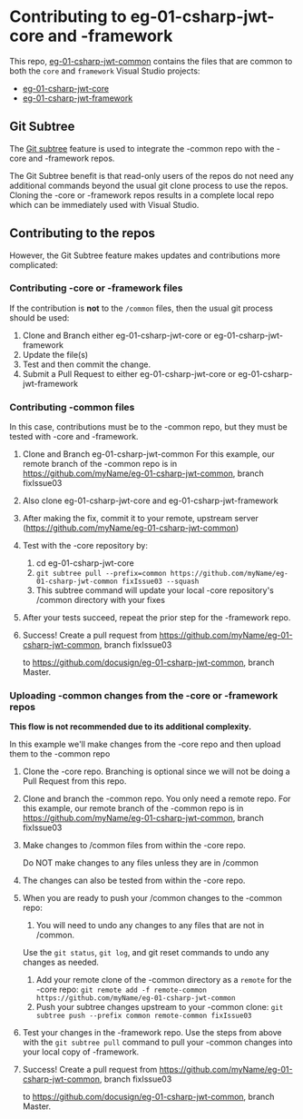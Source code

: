 # Contributing to eg-01-csharp-jwt-core and -framework

This repo, [eg-01-csharp-jwt-common](https://github.com/docusign/eg-01-csharp-jwt-common)
contains the files that are common to both the `core` and `framework` Visual Studio
projects:
 
* [eg-01-csharp-jwt-core](https://github.com/docusign/eg-01-csharp-jwt-core)
* [eg-01-csharp-jwt-framework](https://github.com/docusign/eg-01-csharp-jwt-framework)

## Git Subtree
The [Git subtree](https://www.atlassian.com/blog/git/alternatives-to-git-submodule-git-subtree)
feature is used to integrate the -common repo with the -core and -framework repos.

The Git Subtree benefit is that read-only users of the repos do not need any additional
commands beyond the usual git clone process to use the repos. Cloning the -core or
-framework repos results in a complete local repo which can be immediately used
with Visual Studio.

## Contributing to the repos
However, the Git Subtree feature makes updates and contributions more complicated:

### Contributing -core or -framework files
If the contribution is **not** to the `/common` files, then the usual git process
should be used:

1. Clone and Branch either eg-01-csharp-jwt-core or eg-01-csharp-jwt-framework
1. Update the file(s)
1. Test and then commit the change.
1. Submit a Pull Request to either eg-01-csharp-jwt-core or eg-01-csharp-jwt-framework

### Contributing -common files

In this case, contributions must be to the -common repo, but they must be 
tested with -core and -framework.

1. Clone and Branch eg-01-csharp-jwt-common
   For this example, our remote branch of the -common repo is
   in https://github.com/myName/eg-01-csharp-jwt-common, branch fixIssue03
1. Also clone eg-01-csharp-jwt-core and eg-01-csharp-jwt-framework
1. After making the fix, commit it to your remote, upstream
   server (https://github.com/myName/eg-01-csharp-jwt-common)
1. Test with the -core repository by:
   1. cd eg-01-csharp-jwt-core
   1. `git subtree pull --prefix=common https://github.com/myName/eg-01-csharp-jwt-common fixIssue03 --squash`
   1. This subtree command will update your local -core repository's /common 
      directory with your fixes
1. After your tests succeed, repeat the prior step for the -framework repo.
1. Success! Create a pull request from https://github.com/myName/eg-01-csharp-jwt-common, branch fixIssue03

   to https://github.com/docusign/eg-01-csharp-jwt-common, branch Master.
   
### Uploading -common changes from the -core or -framework repos

**This flow is not recommended due to its additional complexity.**
 
In this example we'll make changes from the -core repo and then upload 
them to the -common repo

1. Clone the -core repo. Branching is optional since we will not be doing a 
   Pull Request from this repo.
1. Clone and branch the -common repo. You only need a remote repo.
   For this example, our remote branch of the -common repo is
   in https://github.com/myName/eg-01-csharp-jwt-common, branch fixIssue03
1. Make changes to /common files from within the -core repo.
   
   Do NOT make changes to any files unless they are in /common
1. The changes can also be tested from within the -core repo.
1. When you are ready to push your /common changes to the -common repo:
   1. You will need to undo any changes to any files that are not in /common.
   
   Use the `git status`, `git log`, and git reset commands to undo any changes
   as needed.
   1. Add your remote clone of the -common directory as a `remote` for the -core repo:
      `git remote add -f remote-common https://github.com/myName/eg-01-csharp-jwt-common`
   1. Push your subtree changes upstream to your -common clone:
      `git subtree push --prefix common remote-common fixIssue03`
1. Test your changes in the -framework repo. Use the steps from above
   with the `git subtree pull` command to pull your -common changes into
   your local copy of -framework.
1. Success! Create a pull request from https://github.com/myName/eg-01-csharp-jwt-common, branch fixIssue03

   to https://github.com/docusign/eg-01-csharp-jwt-common, branch Master.






